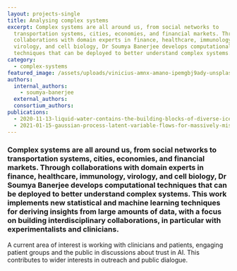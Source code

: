 ```yaml
---
layout: projects-single
title: Analysing complex systems
excerpt: Complex systems are all around us, from social networks to
  transportation systems, cities, economies, and financial markets. Through
  collaborations with domain experts in finance, healthcare, immunology,
  virology, and cell biology, Dr Soumya Banerjee develops computational
  techniques that can be deployed to better understand complex systems.
category:
  - complex-systems
featured_image: /assets/uploads/vinicius-amnx-amano-ipemgbj9ady-unsplash.jpg
authors:
  internal_authors:
    - soumya-banerjee
  external_authors:
  consortium_authors:
publications:
  - 2020-11-13-liquid-water-contains-the-building-blocks-of-diverse-ice-phases
  - 2021-01-15-gaussian-process-latent-variable-flows-for-massively-missing-data
---
```

### Complex systems are all around us, from social networks to transportation systems, cities, economies, and financial markets. Through collaborations with domain experts in finance, healthcare, immunology, virology, and cell biology, Dr Soumya Banerjee develops computational techniques that can be deployed to better understand complex systems. This work implements new statistical and machine learning techniques for deriving insights from large amounts of data, with a focus on building interdisciplinary collaborations, in particular with experimentalists and clinicians. 

A current area of interest is working with clinicians and patients, engaging patient groups and the public in discussions about trust in AI. This contributes to wider interests in outreach and public dialogue.